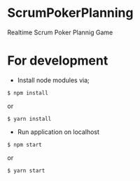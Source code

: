 # ScrumPokerPlanning
Realtime Scrum Poker Plannig Game


# For development
- Install node modules via;

``$ npm install``

or

``$ yarn install``


- Run application on localhost

``$ npm start``

or

``$ yarn start``

